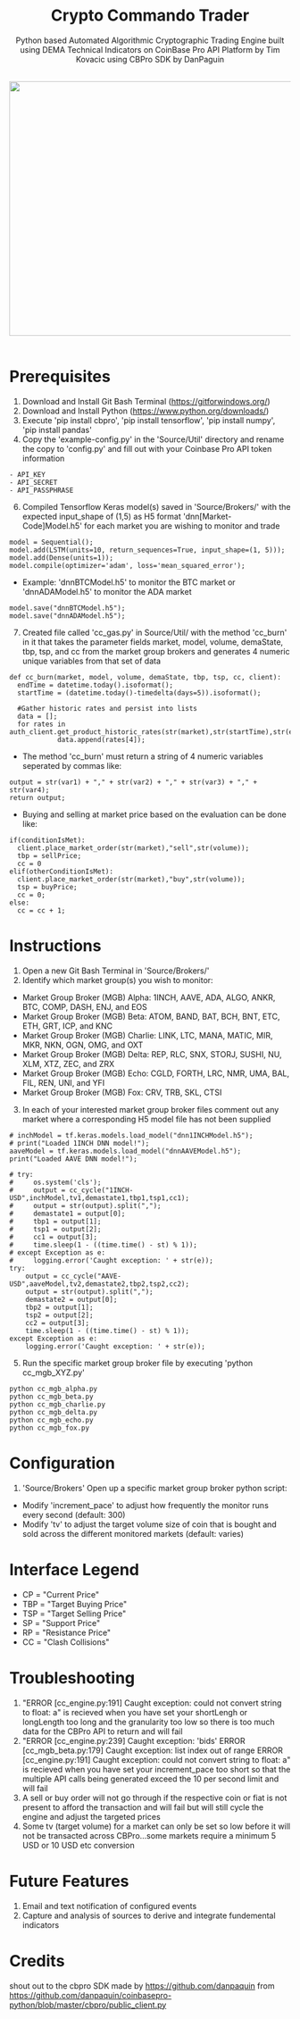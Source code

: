 <div align="center">
  <h1>Crypto Commando Trader</h1>
  <p>Python based Automated Algorithmic Cryptographic Trading Engine built using DEMA Technical Indicators on CoinBase Pro API Platform by Tim Kovacic using CBPro SDK by DanPaguin</p><br>
  <img width="560" height="456" src="https://static.wixstatic.com/media/c11e26_98214627f32540f7939870093be0a03b~mv2.png/v1/fill/w_560,h_456,al_c,q_85,usm_0.66_1.00_0.01/vectorstock_19626918_edited.webp">
</div>
<br>

# Prerequisites
1) Download and Install Git Bash Terminal (https://gitforwindows.org/)
2) Download and Install Python (https://www.python.org/downloads/)
3) Execute 'pip install cbpro', 'pip install tensorflow', 'pip install numpy', 'pip install pandas'
4) Copy the 'example-config.py' in the 'Source/Util' directory and rename the copy to 'config.py' and fill out with your Coinbase Pro API token information
```
- API_KEY
- API_SECRET
- API_PASSPHRASE
```
6) Compiled Tensorflow Keras model(s) saved in 'Source/Brokers/' with the expected input_shape of (1,5) as H5 format 'dnn[Market-Code]Model.h5' for each market you are wishing to monitor and trade
```
model = Sequential();
model.add(LSTM(units=10, return_sequences=True, input_shape=(1, 5)));
model.add(Dense(units=1));
model.compile(optimizer='adam', loss='mean_squared_error');
```
- Example: 'dnnBTCModel.h5' to monitor the BTC market or 'dnnADAModel.h5' to monitor the ADA market
```
model.save("dnnBTCModel.h5");
model.save("dnnADAModel.h5");
```
7) Created file called 'cc_gas.py' in Source/Util/ with the method 'cc_burn' in it that takes the parameter fields market, model, volume, demaState, tbp, tsp, and cc from the market group brokers and generates 4 numeric unique variables from that set of data
```
def cc_burn(market, model, volume, demaState, tbp, tsp, cc, client):
  endTime = datetime.today().isoformat();
  startTime = (datetime.today()-timedelta(days=5)).isoformat();
  
  #Gather historic rates and persist into lists
  data = [];
  for rates in auth_client.get_product_historic_rates(str(market),str(startTime),str(endTime),300):
            data.append(rates[4]);
```
- The method 'cc_burn' must return a string of 4 numeric variables seperated by commas like:
```
output = str(var1) + "," + str(var2) + "," + str(var3) + "," + str(var4);
return output;
```
- Buying and selling at market price based on the evaluation can be done like:
```
if(conditionIsMet):
  client.place_market_order(str(market),"sell",str(volume));
  tbp = sellPrice;
  cc = 0
elif(otherConditionIsMet):
  client.place_market_order(str(market),"buy",str(volume));
  tsp = buyPrice;
  cc = 0;
else:
  cc = cc + 1;
```

# Instructions
 1) Open a new Git Bash Terminal in 'Source/Brokers/'
 2) Identify which market group(s) you wish to monitor:
 - Market Group Broker (MGB) Alpha: 1INCH, AAVE, ADA, ALGO, ANKR, BTC, COMP, DASH, ENJ, and EOS
 - Market Group Broker (MGB) Beta: ATOM, BAND, BAT, BCH, BNT, ETC, ETH, GRT, ICP, and KNC
 - Market Group Broker (MGB) Charlie: LINK, LTC, MANA, MATIC, MIR, MKR, NKN, OGN, OMG, and OXT
 - Market Group Broker (MGB) Delta: REP, RLC, SNX, STORJ, SUSHI, NU, XLM, XTZ, ZEC, and ZRX
 - Market Group Broker (MGB) Echo: CGLD, FORTH, LRC, NMR, UMA, BAL, FIL, REN, UNI, and YFI
 - Market Group Broker (MGB) Fox: CRV, TRB, SKL, CTSI
 3) In each of your interested market group broker files comment out any market where a corresponding H5 model file has not been supplied
 ```
 # inchModel = tf.keras.models.load_model("dnn1INCHModel.h5");
 # print("Loaded 1INCH DNN model!");
 aaveModel = tf.keras.models.load_model("dnnAAVEModel.h5");
 print("Loaded AAVE DNN model!");
 
 # try:
 #     os.system('cls');
 #     output = cc_cycle("1INCH-USD",inchModel,tv1,demastate1,tbp1,tsp1,cc1);
 #     output = str(output).split(",");
 #     demastate1 = output[0];
 #     tbp1 = output[1];
 #     tsp1 = output[2];
 #     cc1 = output[3];
 #     time.sleep(1 - ((time.time() - st) % 1));
 # except Exception as e:
 #     logging.error('Caught exception: ' + str(e));
 try:
     output = cc_cycle("AAVE-USD",aaveModel,tv2,demastate2,tbp2,tsp2,cc2);
     output = str(output).split(",");
     demastate2 = output[0];
     tbp2 = output[1];
     tsp2 = output[2];
     cc2 = output[3];
     time.sleep(1 - ((time.time() - st) % 1));
 except Exception as e:
     logging.error('Caught exception: ' + str(e));
 ```
 5) Run the specific market group broker file by executing 'python cc_mgb_XYZ.py'
 ```
 python cc_mgb_alpha.py
 python cc_mgb_beta.py
 python cc_mgb_charlie.py
 python cc_mgb_delta.py
 python cc_mgb_echo.py
 python cc_mgb_fox.py
 ```
 
 # Configuration
 1) 'Source/Brokers' Open up a specific market group broker python script:
 - Modify 'increment_pace' to adjust how frequently the monitor runs every second (default: 300)
 - Modify 'tv' to adjust the target volume size of coin that is bought and sold across the different monitored markets (default: varies)
 
 # Interface Legend
 - CP = "Current Price"
 - TBP = "Target Buying Price"
 - TSP = "Target Selling Price"
 - SP = "Support Price"
 - RP = "Resistance Price"
 - CC = "Clash Collisions"

 # Troubleshooting
 1) "ERROR [cc_engine.py:191] Caught exception: could not convert string to float: a" is recieved when you have set your shortLengh or longLength too long and the granularity too low so there is too much data for the CBPro API to return and will fail
 2) "ERROR [cc_engine.py:239] Caught exception: 'bids' ERROR [cc_mgb_beta.py:179] Caught exception: list index out of range ERROR [cc_engine.py:191] Caught exception: could not convert string to float: a" is recieved when you have set your increment_pace too short so that the multiple API calls being generated exceed the 10 per second limit and will fail
 3) A sell or buy order will not go through if the respective coin or fiat is not present to afford the transaction and will fail but will still cycle the engine and adjust the targeted prices
 4) Some tv (target volume) for a market can only be set so low before it will not be transacted across CBPro...some markets require a minimum 5 USD or 10 USD etc conversion

 # Future Features
 1) Email and text notification of configured events
 2) Capture and analysis of sources to derive and integrate fundemental indicators
 
 # Credits
 shout out to the cbpro SDK made by https://github.com/danpaquin from https://github.com/danpaquin/coinbasepro-python/blob/master/cbpro/public_client.py

